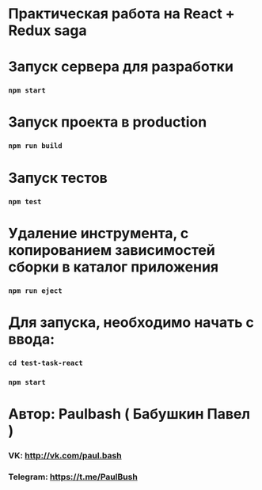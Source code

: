 # Практическая работа на React + Redux saga

# Запуск сервера для разработки
### `npm start`

# Запуск проекта в production
### `npm run build`

# Запуск тестов
### `npm test`

# Удаление инструмента, с копированием зависимостей сборки в каталог приложения
### `npm run eject`

# Для запуска, необходимо начать с ввода:
### `cd test-task-react`
### `npm start`

# Автор: Paulbash ( Бабушкин Павел )
### VK: http://vk.com/paul.bash
### Telegram: https://t.me/PaulBush

